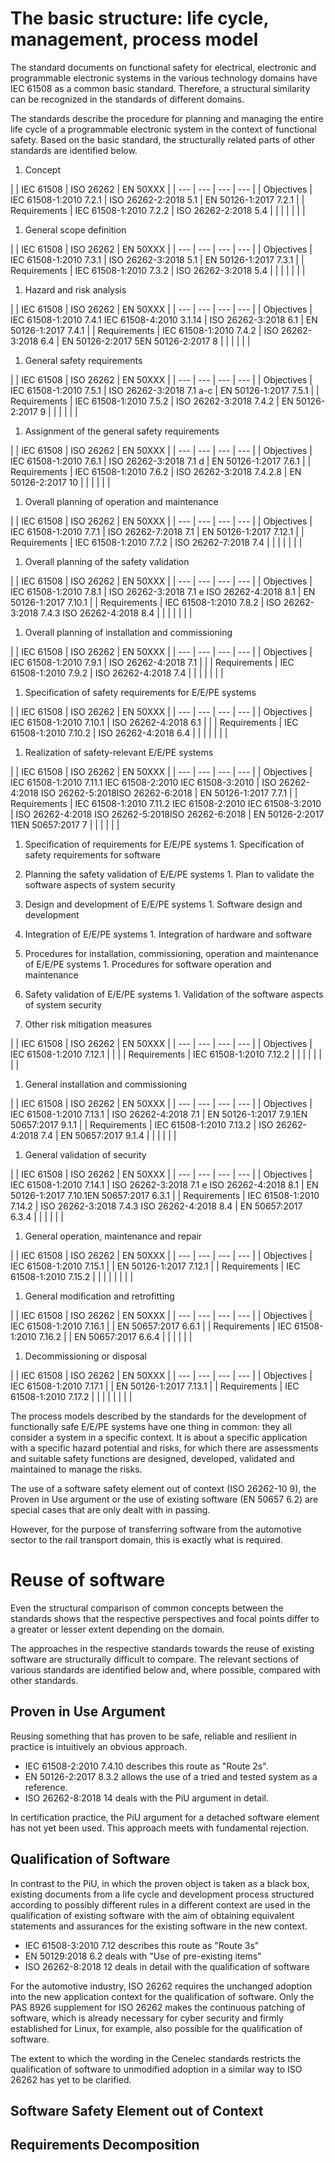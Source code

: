 # The basic structure: life cycle, management, process model

The standard documents on functional safety for electrical, electronic and programmable electronic systems in the various technology domains have IEC 61508 as a common basic standard. Therefore, a structural similarity can be recognized in the standards of different domains.

The standards describe the procedure for planning and managing the entire life cycle of a programmable electronic system in the context of functional safety. Based on the basic standard, the structurally related parts of other standards are identified below.

1. Concept


|
 | IEC 61508 | ISO 26262 | EN 50XXX |
| --- | --- | --- | --- |
| Objectives | IEC 61508-1:2010 7.2.1 | ISO 26262-2:2018 5.1 | EN 50126-1:2017 7.2.1 |
| Requirements | IEC 61508-1:2010 7.2.2 | ISO 26262-2:2018 5.4 |
 |
|
 |
 |
 |
 |

1. General scope definition


|
 | IEC 61508 | ISO 26262 | EN 50XXX |
| --- | --- | --- | --- |
| Objectives | IEC 61508-1:2010 7.3.1 | ISO 26262-3:2018 5.1 | EN 50126-1:2017 7.3.1 |
| Requirements | IEC 61508-1:2010 7.3.2 | ISO 26262-3:2018 5.4 |
 |
|
 |
 |
 |
 |

1. Hazard and risk analysis


|
 | IEC 61508 | ISO 26262 | EN 50XXX |
| --- | --- | --- | --- |
| Objectives | IEC 61508-1:2010 7.4.1
 IEC 61508-4:2010 3.1.14 | ISO 26262-3:2018 6.1 | EN 50126-1:2017 7.4.1 |
| Requirements | IEC 61508-1:2010 7.4.2 | ISO 26262-3:2018 6.4 | EN 50126-2:2017 5EN 50126-2:2017 8 |
|
 |
 |
 |
 |

1. General safety requirements


|
 | IEC 61508 | ISO 26262 | EN 50XXX |
| --- | --- | --- | --- |
| Objectives | IEC 61508-1:2010 7.5.1 | ISO 26262-3:2018 7.1 a-c | EN 50126-1:2017 7.5.1 |
| Requirements | IEC 61508-1:2010 7.5.2 | ISO 26262-3:2018 7.4.2 | EN 50126-2:2017 9 |
|
 |
 |
 |
 |

1. Assignment of the general safety requirements


|
 | IEC 61508 | ISO 26262 | EN 50XXX |
| --- | --- | --- | --- |
| Objectives | IEC 61508-1:2010 7.6.1 | ISO 26262-3:2018 7.1 d | EN 50126-1:2017 7.6.1 |
| Requirements | IEC 61508-1:2010 7.6.2 | ISO 26262-3:2018 7.4.2.8 | EN 50126-2:2017 10 |
|
 |
 |
 |
 |

1. Overall planning of operation and maintenance


|
 | IEC 61508 | ISO 26262 | EN 50XXX |
| --- | --- | --- | --- |
| Objectives | IEC 61508-1:2010 7.7.1 | ISO 26262-7:2018 7.1 | EN 50126-1:2017 7.12.1 |
| Requirements | IEC 61508-1:2010 7.7.2 | ISO 26262-7:2018 7.4 |
 |
|
 |
 |
 |
 |

1. Overall planning of the safety validation


|
 | IEC 61508 | ISO 26262 | EN 50XXX |
| --- | --- | --- | --- |
| Objectives | IEC 61508-1:2010 7.8.1 | ISO 26262-3:2018 7.1 e
 ISO 26262-4:2018 8.1 | EN 50126-1:2017 7.10.1 |
| Requirements | IEC 61508-1:2010 7.8.2 | ISO 26262-3:2018 7.4.3
 ISO 26262-4:2018 8.4 |
 |
|
 |
 |
 |
 |

1. Overall planning of installation and commissioning


|
 | IEC 61508 | ISO 26262 | EN 50XXX |
| --- | --- | --- | --- |
| Objectives | IEC 61508-1:2010 7.9.1 | ISO 26262-4:2018 7.1 |
 |
| Requirements | IEC 61508-1:2010 7.9.2 | ISO 26262-4:2018 7.4 |
 |
|
 |
 |
 |
 |

1. Specification of safety requirements for E/E/PE systems


|
 | IEC 61508 | ISO 26262 | EN 50XXX |
| --- | --- | --- | --- |
| Objectives | IEC 61508-1:2010 7.10.1 | ISO 26262-4:2018 6.1 |
 |
| Requirements | IEC 61508-1:2010 7.10.2 | ISO 26262-4:2018 6.4 |
 |
|
 |
 |
 |
 |

1. Realization of safety-relevant E/E/PE systems


|
 | IEC 61508 | ISO 26262 | EN 50XXX |
| --- | --- | --- | --- |
| Objectives | IEC 61508-1:2010 7.11.1
 IEC 61508-2:2010
 IEC 61508-3:2010 | ISO 26262-4:2018
 ISO 26262-5:2018ISO 26262-6:2018 | EN 50126-1:2017 7.7.1 |
| Requirements | IEC 61508-1:2010 7.11.2
 IEC 61508-2:2010
 IEC 61508-3:2010 | ISO 26262-4:2018
 ISO 26262-5:2018ISO 26262-6:2018 | EN 50126-2:2017 11EN 50657:2017 7 |
|
 |
 |
 |
 |

  1. Specification of requirements for E/E/PE systems
    1. Specification of safety requirements for software
  2. Planning the safety validation of E/E/PE systems
    1. Plan to validate the software aspects of system security
  3. Design and development of E/E/PE systems
    1. Software design and development
  4. Integration of E/E/PE systems
    1. Integration of hardware and software
  5. Procedures for installation, commissioning, operation and maintenance of E/E/PE systems
    1. Procedures for software operation and maintenance
  6. Safety validation of E/E/PE systems
    1. Validation of the software aspects of system security

1. Other risk mitigation measures


|
 | IEC 61508 | ISO 26262 | EN 50XXX |
| --- | --- | --- | --- |
| Objectives | IEC 61508-1:2010 7.12.1 |
 |
 |
| Requirements | IEC 61508-1:2010 7.12.2 |
 |
 |
|
 |
 |
 |
 |

1. General installation and commissioning


|
 | IEC 61508 | ISO 26262 | EN 50XXX |
| --- | --- | --- | --- |
| Objectives | IEC 61508-1:2010 7.13.1 | ISO 26262-4:2018 7.1 | EN 50126-1:2017 7.9.1EN 50657:2017 9.1.1 |
| Requirements | IEC 61508-1:2010 7.13.2 | ISO 26262-4:2018 7.4 | EN 50657:2017 9.1.4 |
|
 |
 |
 |
 |

1. General validation of security


|
 | IEC 61508 | ISO 26262 | EN 50XXX |
| --- | --- | --- | --- |
| Objectives | IEC 61508-1:2010 7.14.1 | ISO 26262-3:2018 7.1 e
 ISO 26262-4:2018 8.1 | EN 50126-1:2017 7.10.1EN 50657:2017 6.3.1 |
| Requirements | IEC 61508-1:2010 7.14.2 | ISO 26262-3:2018 7.4.3
 ISO 26262-4:2018 8.4 | EN 50657:2017 6.3.4 |
|
 |
 |
 |
 |

1. General operation, maintenance and repair


|
 | IEC 61508 | ISO 26262 | EN 50XXX |
| --- | --- | --- | --- |
| Objectives | IEC 61508-1:2010 7.15.1 |
 | EN 50126-1:2017 7.12.1 |
| Requirements | IEC 61508-1:2010 7.15.2 |
 |
 |
|
 |
 |
 |
 |

1. General modification and retrofitting


|
 | IEC 61508 | ISO 26262 | EN 50XXX |
| --- | --- | --- | --- |
| Objectives | IEC 61508-1:2010 7.16.1 |
 | EN 50657:2017 6.6.1 |
| Requirements | IEC 61508-1:2010 7.16.2 |
 | EN 50657:2017 6.6.4 |
|
 |
 |
 |
 |

1. Decommissioning or disposal


|
 | IEC 61508 | ISO 26262 | EN 50XXX |
| --- | --- | --- | --- |
| Objectives | IEC 61508-1:2010 7.17.1 |
 | EN 50126-1:2017 7.13.1 |
| Requirements | IEC 61508-1:2010 7.17.2 |
 |
 |
|
 |
 |
 |
 |

The process models described by the standards for the development of functionally safe E/E/PE systems have one thing in common: they all consider a system in a specific context. It is about a specific application with a specific hazard potential and risks, for which there are assessments and suitable safety functions are designed, developed, validated and maintained to manage the risks.

The use of a software safety element out of context (ISO 26262-10 9), the Proven in Use argument or the use of existing software (EN 50657 6.2) are special cases that are only dealt with in passing.

However, for the purpose of transferring software from the automotive sector to the rail transport domain, this is exactly what is required.

# Reuse of software

Even the structural comparison of common concepts between the standards shows that the respective perspectives and focal points differ to a greater or lesser extent depending on the domain.

The approaches in the respective standards towards the reuse of existing software are structurally difficult to compare. The relevant sections of various standards are identified below and, where possible, compared with other standards.

## Proven in Use Argument

Reusing something that has proven to be safe, reliable and resilient in practice is intuitively an obvious approach.

- IEC 61508-2:2010 7.4.10 describes this route as "Route 2s".
- EN 50126-2:2017 8.3.2 allows the use of a tried and tested system as a reference.
- ISO 26262-8:2018 14 deals with the PiU argument in detail.

In certification practice, the PiU argument for a detached software element has not yet been used. This approach meets with fundamental rejection.

## Qualification of Software

In contrast to the PiU, in which the proven object is taken as a black box, existing documents from a life cycle and development process structured according to possibly different rules in a different context are used in the qualification of existing software with the aim of obtaining equivalent statements and assurances for the existing software in the new context.

- IEC 61508-3:2010 7.12 describes this route as "Route 3s"
- EN 50129:2018 6.2 deals with "Use of pre-existing items"
- ISO 26262-8:2018 12 deals in detail with the qualification of software

For the automotive industry, ISO 26262 requires the unchanged adoption into the new application context for the qualification of software. Only the PAS 8926 supplement for ISO 26262 makes the continuous patching of software, which is already necessary for cyber security and firmly established for Linux, for example, also possible for the qualification of software.

The extent to which the wording in the Cenelec standards restricts the qualification of software to unmodified adoption in a similar way to ISO 26262 has yet to be clarified.

## Software Safety Element out of Context

## Requirements Decomposition